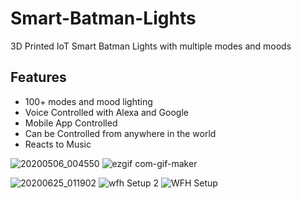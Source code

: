 # Smart-Batman-Lights
3D Printed IoT Smart Batman Lights with multiple modes and moods

## Features

- 100+ modes and mood lighting
- Voice Controlled with Alexa and Google
- Mobile App Controlled  
- Can be Controlled from anywhere in the world  
- Reacts to Music


![20200506_004550](https://user-images.githubusercontent.com/22457544/137613235-57c6365f-bc8c-429e-94e6-5ee489f32643.gif)
![ezgif com-gif-maker](https://user-images.githubusercontent.com/22457544/137613279-dc329cac-7d8d-4894-b01d-c0e2e414a12d.gif)

![20200625_011902](https://user-images.githubusercontent.com/22457544/137613216-c434889d-ec1b-4f9a-993d-7d33972007ca.jpg)
![wfh Setup 2](https://user-images.githubusercontent.com/22457544/150728730-c2e0a28c-6acf-4759-bb06-34661cb0c419.gif)
![WFH Setup](https://user-images.githubusercontent.com/22457544/150728875-1da16fc0-a872-40b7-8655-a6e091523b5b.gif)
